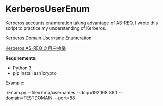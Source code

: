 # KerberosUserEnum
Kerberos accounts enumeration taking advantage of AS-REQ, I wrote this script to practice my understanding of Kerberos.

[Kerberos Domain Username Enumeration](https://www.attackdebris.com/?p=311)

[Kerberos AS-REQ 之用户枚举](https://mp.weixin.qq.com/s?__biz=MzI5Nzc0OTkxOQ==&mid=2247483789&idx=1&sn=e29dcc3c2d90d2a960543dc244c82ad2&chksm=ecb11d7ddbc6946bb253efef5f0a1e41a4ceca9177b8dd708a89b83818a0797afc259ec2e39d#rd)

**Requirements:**

* Python 3
* pip install asn1crypto

Example:

./Enum.py --file=/tmp/usernames --dcip=192.168.88.1 --domain=TESTDOMAIN --port=88
